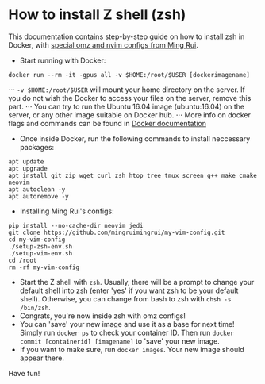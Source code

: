 # How to install Z shell (zsh)
This documentation contains step-by-step guide on how to install zsh in Docker, with [special omz and nvim configs from Ming Rui](https://github.com/mingruimingrui/my-vim-config.git).
* Start running with Docker:
```shell
docker run --rm -it -gpus all -v $HOME:/root/$USER [dockerimagename]
```
⋅⋅⋅ `-v $HOME:/root/$USER` will mount your home directory on the server. If you do not wish the Docker to access your files on the server, remove this part.
⋅⋅⋅ You can try to run the Ubuntu 16.04 image (ubuntu:16.04) on the server, or any other image suitable on Docker hub.
⋅⋅⋅ More info on docker flags and commands can be found in [Docker documentation](https://docs.docker.com/reference/)
* Once inside Docker, run the following commands to install neccessary packages:
```shell
apt update
apt upgrade
apt install git zip wget curl zsh htop tree tmux screen g++ make cmake neovim
apt autoclean -y
apt autoremove -y
```
* Installing Ming Rui's configs:
```shell
pip install --no-cache-dir neovim jedi
git clone https://github.com/mingruimingrui/my-vim-config.git
cd my-vim-config
./setup-zsh-env.sh
./setup-vim-env.sh
cd /root
rm -rf my-vim-config
```
* Start the Z shell with `zsh`. Usually, there will be a prompt to change your default shell into zsh (enter 'yes' if you want zsh to be your default shell). Otherwise, you can change from bash to zsh with `chsh -s /bin/zsh`.
* Congrats, you're now inside zsh with omz configs!
* You can 'save' your new image and use it as a base for next time! Simply run `docker ps` to check your container ID. Then run `docker commit [containerid] [imagename]` to 'save' your new image. 
* If you want to make sure, run `docker images`. Your new image should appear there.

Have fun!
